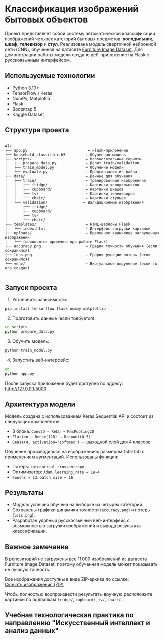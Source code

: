 
# Классификация изображений бытовых объектов

Проект представляет собой систему автоматической классификации изображений четырёх категорий бытовых предметов: **холодильник**, **шкаф**, **телевизор** и **стул**. Реализована модель сверточной нейронной сети (CNN), обученная на датасете [Furniture Image Dataset](https://www.kaggle.com/datasets/udaysankarmukherjee/furniture-image-dataset). Для демонстрации работы модели создано веб-приложение на Flask с русскоязычным интерфейсом.

## Используемые технологии

- Python 3.10+
- TensorFlow / Keras
- NumPy, Matplotlib
- Flask
- Bootstrap 5
- Kaggle Dataset

## Структура проекта

```

AI/
├── app.py                           ← Flask-приложение
├── household_classifier.h5         ← Обученная модель
├── scripts/                        ← Вспомогательные скрипты
│   ├── prepare_data.py             ← Делит train/validation
│   ├── train_model.py              ← Обучение модели
│   └── evaluate.py                 ← Предсказания из файла
├── data/                           ← Данные для обучения
│   ├── train/                      ← Тренировочные изображения
│   │   ├── fridge/                 ← Картинки холодильников
│   │   ├── cupboard/               ← Картинки шкафов
│   │   ├── tv/                     ← Картинки телевизоров
│   │   └── chair/                  ← Картинки стульев
│   └── validation/                ← Валидационные изображения
│       ├── fridge/
│       ├── cupboard/
│       ├── tv/
│       └── chair/
├── templates/                      ← HTML-шаблоны Flask
│   └── index.html                  ← Интерфейс загрузки картинки
├── uploads/                        ← Временное хранилище загруженных изображений
│   └── (появляются временно при работе Flask)
├── accuracy.png                    ← График точности обучения (если сохранился)
├── loss.png                        ← График функции потерь (если сохранился)
└── venv/                           ← Виртуальное окружение (если ты его создал)


````

## Запуск проекта

1. Установить зависимости:

```bash
pip install tensorflow flask numpy matplotlib
````

2. Подготовить данные (если требуется):

```bash
cd scripts
python prepare_data.py

```

3. Обучить модель:

```bash
python train_model.py
```

4. Запустить веб-интерфейс:

```bash
cd ..
python app.py
```

После запуска приложение будет доступно по адресу:
http://127.0.0.1:5000

## Архитектура модели

Модель создана с использованием Keras Sequential API и состоит из следующих компонентов:

* 3 блока: `Conv2D → ReLU → MaxPooling2D`
* `Flatten → Dense(128) → Dropout(0.5)`
* `Dense(4, activation='softmax')` — выходной слой для 4 классов

Обучение производилось на изображениях размером 150×150 с применением аугментаций. Использованы функции:

* Потерь: `categorical_crossentropy`
* Оптимизатор: `Adam`, `learning_rate = 1e-4`
* `epochs = 13`, `batch_size = 16`

## Результаты

* Модель успешно обучена на выборке из четырёх категорий.
* Сохранены графики динамики точности (`accuracy.png`) и потерь (`loss.png`).
* Разработан удобный русскоязычный веб-интерфейс с возможностью загрузки изображений и вывода результата классификации.

## Важное замечание

В репозиторий не загружены все 11 000 изображений из датасета Furniture Image Dataset, поэтому обученная модель может показывать не лучшую точность. 

Все изображения доступны в виде ZIP‑архива по ссылке:  
[Скачать изображения (ZIP)](https://www.kaggle.com/datasets/udaysankarmukherjee/furniture-image-dataset)  

Чтобы полностью воспроизвести результаты вручную расположите картинки по подпапкам `fridge/`, `cupboard/`, `tv/`, `chair/`.  


## Учебная технологическая практика по направлению "Искусственный интеллект и анализ данных"


